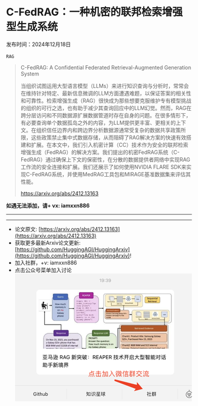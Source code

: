 # C-FedRAG：一种机密的联邦检索增强型生成系统
发布时间：2024年12月18日

`RAG`
> C-FedRAG: A Confidential Federated Retrieval-Augmented Generation System
>
> 当组织试图运用大型语言模型（LLMs）来进行知识查询与分析时，常常会在维持针对特定、最新信息微调的LLM方面遭遇难题，以保证答案的相关性和可靠性。检索增强生成（RAG）很快成为那些想要克服维护专有模型挑战的组织的可行之选，也有助于减少其查询回应中的LLM幻觉。然而，RAG在跨分层访问和不同数据源扩展数据管道时存在自身的问题。在很多情形下，有必要查询单个数据孤岛之外的内容，为LLM提供更丰富、更相关的上下文。在组织信任边界内和跨边界分析数据源通常受复杂的数据共享政策所限，这些政策禁止集中式数据存储，从而阻碍了RAG解决方案的快速有效搭建和扩展。在本文中，我们引入机密计算（CC）技术作为安全的联邦检索增强生成（FedRAG）的解决方案。我们提出的机密FedRAG系统（C-FedRAG）通过确保上下文的保密性，在分散的数据提供者网络中实现RAG工作流的安全连接和扩展。我们还展示了如何使用NVIDIA FLARE SDK来实现C-FedRAG系统，并使用MedRAG工具包和MIRAGE基准数据集来评估其性能。
>
> https://arxiv.org/abs/2412.13163

**如遇无法添加，请+ vx: iamxxn886**
<hr />


<hr />

- 论文原文: [https://arxiv.org/abs/2412.13163](https://arxiv.org/abs/2412.13163)
- 获取更多最新Arxiv论文更新: [https://github.com/HuggingAGI/HuggingArxiv](https://github.com/HuggingAGI/HuggingArxiv)!
- 加入社群，+v: iamxxn886
- 点击公众号菜单加入讨论
![](https://raw.githubusercontent.com/HuggingAGI/wx_assets/main/2024/07/31/1722434818326-94339e92-22f1-4472-9d27-fed232f70b5d.jpeg)
